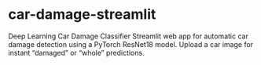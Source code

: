 # car-damage-streamlit
Deep Learning Car Damage Classifier Streamlit web app for automatic car damage detection using a PyTorch ResNet18 model. Upload a car image for instant “damaged” or “whole” predictions.

